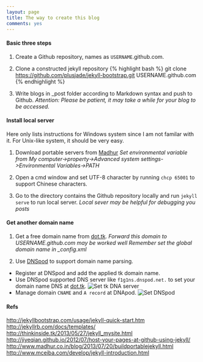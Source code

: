 ```yaml
---
layout: page
title: The way to create this blog
comments: yes
---
```


#### Basic three steps
1. Create a Github repository, names as `USERNAME`.github.com.

2. Clone a constructed jekyll repository
{% highlight bash %}
git clone https://github.com/plusjade/jekyll-bootstrap.git USERNAME.github.com
{% endhighlight %}

3. Write blogs in _post folder according to Markdown syntax and push to Github.
*Attention: Please be patient, it may take a while for your blog to be accessed.*

#### Install local server
Here only lists instructions for Windows system since I am not familar with it.
For Unix-like system, it should be very easy.

1. Download portable servers from [Madhur](http://www.madhur.co.in/blog/2013/07/20/buildportablejekyll.html)
*Set environmental variable from My computer->property->Advanced system settings->Environmental Variables->PATH*

2. Open a cmd window and set UTF-8 character by running `chcp 65001` to support Chinese characters.

3. Go to the directory contains the Github repository locally and run `jekyll serve` to run local server.
*Local sever may be helpful for debugging you posts*

#### Get another domain name
1. Get a free domain name from [dot.tk](www.dot.tk).
_Forward this domain to USERNAME.github.com may be worked well_
*Remember set the global domain name in _config.xml*

2. Use [DNSpod](https://www.dnspod.cn/) to support domain name parsing.
  * Register at DNSpod and add the applied tk domain name.
  * Use DNSpod supported DNS server like `f1g1ns.dnspod.net.` to set your domain name DNS at [dot.tk](dot.tk).
  ![Set tk DNA server](http://pan.baidu.com/s/1EctEQ)
  * Manage domain `CNAME` and `A record` at DNApod.
  ![Set DNSpod](http://pan.baidu.com/s/1CayMU)


#### Refs

http://jekyllbootstrap.com/usage/jekyll-quick-start.htm
http://jekyllrb.com/docs/templates/
http://thinkinside.tk/2013/05/27/jekyll_mysite.html
http://jiyeqian.github.io/2012/07/host-your-pages-at-github-using-jekyll/
http://www.madhur.co.in/blog/2013/07/20/buildportablejekyll.html
http://www.mceiba.com/develop/jekyll-introduction.html
